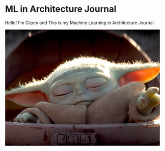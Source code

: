 # ML in Architecture Journal

Hello! I'm Gizem and This is my Machine Learning in Architecture Journal

![5dd2cac879d757330b3ab572](https://github.com/gizemef/ML-Journal/blob/master/5dd2cac879d757330b3ab572.jpg)
